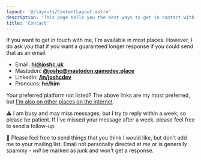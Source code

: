 ```yaml
---
layout: '@/layouts/ContentLayout.astro'
description: 'This page tells you the best ways to get in contact with me!'
title: 'Contact'
---
```


If you want to get in touch with me, I'm available in most places. However, I do ask you that if you want a guaranteed longer response if you could send that as an email.

- Email: **[hi@joshc.uk](mailto:hi@joshc.uk)**
- Mastodon: **[@joshc@mastodon.gamedev.place](https://mastodon.gamedev.place/@joshc)**
- LinkedIn: **[/in/joshcdev](https://www.linkedin.com/in/joshcdev/)**
- Pronouns: **he/him**

Your preferred platform not listed? The above links are my most preferred, but [I'm also on other places on the internet](/links).

<div class="bg-yellow-100 p-5 mt-10 rounded-xl drop-shadow-md">
<span aria-hidden="true">⚠️</span> I am busy and may miss messages, but I try to reply within a week; so please be patient.
If I've missed your message after a week, please feel free to send a follow-up.

<span aria-hidden="true">📨</span> Please feel free to send things that you think I would like, but don't add me to your mailing list. Email not personally directed at me or is generally spammy - *will* be marked as junk and won't get a response.
</div>